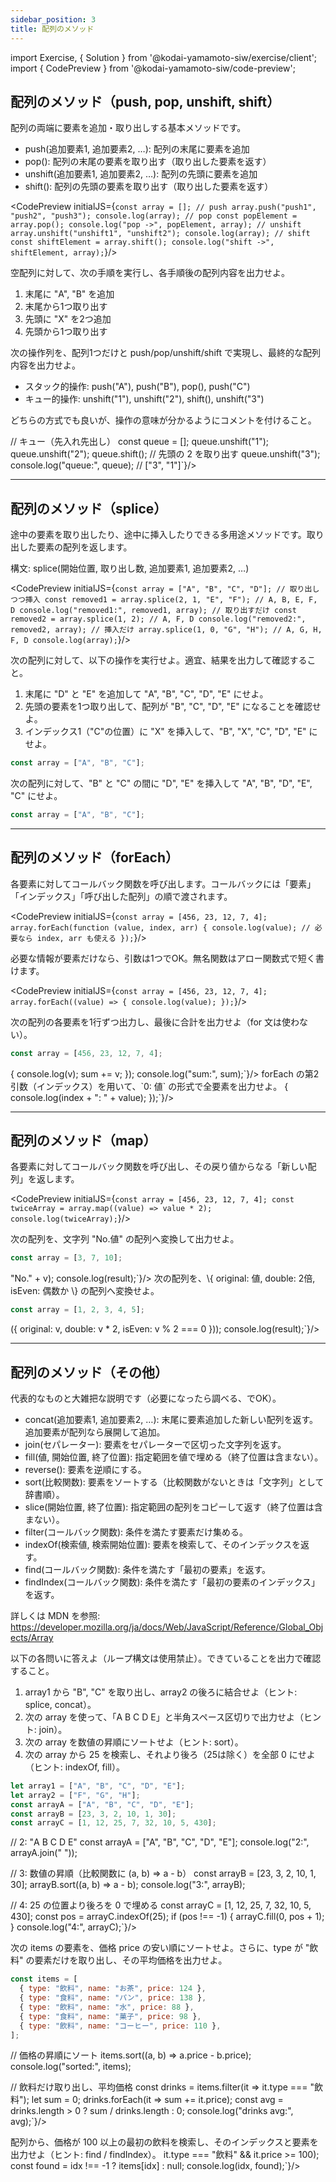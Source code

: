 ```yaml
---
sidebar_position: 3
title: 配列のメソッド
---
```


import Exercise, { Solution } from '@kodai-yamamoto-siw/exercise/client';
import { CodePreview } from '@kodai-yamamoto-siw/code-preview';


## 配列のメソッド（push, pop, unshift, shift）

配列の両端に要素を追加・取り出しする基本メソッドです。

- push(追加要素1, 追加要素2, …): 配列の末尾に要素を追加
- pop(): 配列の末尾の要素を取り出す（取り出した要素を返す）
- unshift(追加要素1, 追加要素2, …): 配列の先頭に要素を追加
- shift(): 配列の先頭の要素を取り出す（取り出した要素を返す）

<CodePreview initialJS={`const array = [];
  // push
  array.push("push1", "push2", "push3");
  console.log(array);
  // pop
  const popElement = array.pop();
  console.log("pop ->", popElement, array);
  // unshift
  array.unshift("unshift1", "unshift2");
  console.log(array);
  // shift
  const shiftElement = array.shift();
  console.log("shift ->", shiftElement, array);`}/>

<Exercise title="演習1（基本）">
空配列に対して、次の手順を実行し、各手順後の配列内容を出力せよ。

1. 末尾に "A", "B" を追加
2. 末尾から1つ取り出す
3. 先頭に "X" を2つ追加
4. 先頭から1つ取り出す

<Solution>
<CodePreview initialJS={`const a = [];
  a.push("A", "B");
  console.log(a);
  const last = a.pop();
  console.log("pop:", last, a);
  a.unshift("X", "X");
  console.log(a);
  const first = a.shift();
  console.log("shift:", first, a);`}/>
</Solution>
</Exercise>

<Exercise title="演習1-発展1（スタック／キュー）">
次の操作列を、配列1つだけと push/pop/unshift/shift で実現し、最終的な配列内容を出力せよ。

- スタック的操作: push("A"), push("B"), pop(), push("C")
- キュー的操作: unshift("1"), unshift("2"), shift(), unshift("3")

どちらの方式でも良いが、操作の意味が分かるようにコメントを付けること。

<Solution>
<CodePreview initialJS={`// スタック（後入れ先出し）
  const stack = [];
  stack.push("A");
  stack.push("B");
  stack.pop(); // B を取り出す
  stack.push("C");
  console.log("stack:", stack); // ["A", "C"]

  // キュー（先入れ先出し）
  const queue = [];
  queue.unshift("1");
  queue.unshift("2");
  queue.shift(); // 先頭の 2 を取り出す
  queue.unshift("3");
  console.log("queue:", queue); // ["3", "1"]`}/>
</Solution>
</Exercise>

---

## 配列のメソッド（splice）

途中の要素を取り出したり、途中に挿入したりできる多用途メソッドです。取り出した要素の配列を返します。

構文: splice(開始位置, 取り出し数, 追加要素1, 追加要素2, …)

<CodePreview initialJS={`const array = ["A", "B", "C", "D"];
  // 取り出しつつ挿入
  const removed1 = array.splice(2, 1, "E", "F"); // A, B, E, F, D
  console.log("removed1:", removed1, array);
  // 取り出すだけ
  const removed2 = array.splice(1, 2); // A, F, D
  console.log("removed2:", removed2, array);
  // 挿入だけ
  array.splice(1, 0, "G", "H"); // A, G, H, F, D
  console.log(array);`}/>

<Exercise title="演習2（基礎）">
次の配列に対して、以下の操作を実行せよ。適宜、結果を出力して確認すること。

1. 末尾に "D" と "E" を追加して "A", "B", "C", "D", "E" にせよ。
2. 先頭の要素を1つ取り出して、配列が "B", "C", "D", "E" になることを確認せよ。
3. インデックス1（"C"の位置）に "X" を挿入して、"B", "X", "C", "D", "E" にせよ。

```js
const array = ["A", "B", "C"];
```

<Solution>
<CodePreview initialJS={`const array = ["A", "B", "C"];
  // 1
  array.push("D", "E");
  console.log(array);
  // 2
  array.shift();
  console.log(array);
  // 3
  array.splice(1, 0, "X");
  console.log(array);`}/>
</Solution>
</Exercise>

<Exercise title="演習2-発展1（挿入と置換の組み合わせ）">
次の配列に対して、"B" と "C" の間に "D", "E" を挿入して "A", "B", "D", "E", "C" にせよ。

```js
const array = ["A", "B", "C"];
```

<Solution>
<CodePreview initialJS={`const array = ["A", "B", "C"];
  array.splice(2, 0, "D", "E");
  console.log(array); // ["A", "B", "D", "E", "C"]`}/>
</Solution>
</Exercise>

---

## 配列のメソッド（forEach）

各要素に対してコールバック関数を呼び出します。コールバックには「要素」「インデックス」「呼び出した配列」の順で渡されます。

<CodePreview initialJS={`const array = [456, 23, 12, 7, 4];
  array.forEach(function (value, index, arr) {
    console.log(value); // 必要なら index, arr も使える
  });`}/>

必要な情報が要素だけなら、引数は1つでOK。無名関数はアロー関数式で短く書けます。

<CodePreview initialJS={`const array = [456, 23, 12, 7, 4];
  array.forEach((value) => {
    console.log(value);
  });`}/>

<Exercise title="演習3（出力と合計）">
次の配列の各要素を1行ずつ出力し、最後に合計を出力せよ（for 文は使わない）。

```js
const array = [456, 23, 12, 7, 4];
```

<Solution>
<CodePreview initialJS={`const array = [456, 23, 12, 7, 4];
  let sum = 0;
  array.forEach((v) => {
    console.log(v);
    sum += v;
  });
  console.log("sum:", sum);`}/>
</Solution>
</Exercise>

<Exercise title="演習3-発展1（インデックス付き出力）">
forEach の第2引数（インデックス）を用いて、`0: 値` の形式で全要素を出力せよ。

<Solution>
<CodePreview initialJS={`const array = [456, 23, 12, 7, 4];
  array.forEach((value, index) => {
    console.log(index + ": " + value);
  });`}/>
</Solution>
</Exercise>

---

## 配列のメソッド（map）

各要素に対してコールバック関数を呼び出し、その戻り値からなる「新しい配列」を返します。

<CodePreview initialJS={`const array = [456, 23, 12, 7, 4];
  const twiceArray = array.map((value) => value * 2);
  console.log(twiceArray);`}/>

<Exercise title="演習4（変換）">
次の配列を、文字列 "No.値" の配列へ変換して出力せよ。

```js
const array = [3, 7, 10];
```

<Solution>
<CodePreview initialJS={`const array = [3, 7, 10];
  const result = array.map(v => "No." + v);
  console.log(result);`}/>
</Solution>
</Exercise>

<Exercise title="演習4-発展1（構造化）">
次の配列を、\{ original: 値, double: 2倍, isEven: 偶数か \} の配列へ変換せよ。

```js
const array = [1, 2, 3, 4, 5];
```

<Solution>
<CodePreview initialJS={`const array = [1, 2, 3, 4, 5];
  const result = array.map(v => ({ original: v, double: v * 2, isEven: v % 2 === 0 }));
  console.log(result);`}/>
</Solution>
</Exercise>

---

## 配列のメソッド（その他）

代表的なものと大雑把な説明です（必要になったら調べる、でOK）。

- concat(追加要素1, 追加要素2, …): 末尾に要素追加した新しい配列を返す。追加要素が配列なら展開して追加。
- join(セパレーター): 要素をセパレーターで区切った文字列を返す。
- fill(値, 開始位置, 終了位置): 指定範囲を値で埋める（終了位置は含まない）。
- reverse(): 要素を逆順にする。
- sort(比較関数): 要素をソートする（比較関数がないときは「文字列」として辞書順）。
- slice(開始位置, 終了位置): 指定範囲の配列をコピーして返す（終了位置は含まない）。
- filter(コールバック関数): 条件を満たす要素だけ集める。
- indexOf(検索値, 検索開始位置): 要素を検索して、そのインデックスを返す。
- find(コールバック関数): 条件を満たす「最初の要素」を返す。
- findIndex(コールバック関数): 条件を満たす「最初の要素のインデックス」を返す。

詳しくは MDN を参照:
https://developer.mozilla.org/ja/docs/Web/JavaScript/Reference/Global_Objects/Array

<Exercise title="演習5（小問）">
以下の各問いに答えよ（ループ構文は使用禁止）。できていることを出力で確認すること。

1. array1 から "B", "C" を取り出し、array2 の後ろに結合せよ（ヒント: splice, concat）。
2. 次の array を使って、「A B C D E」と半角スペース区切りで出力せよ（ヒント: join）。
3. 次の array を数値の昇順にソートせよ（ヒント: sort）。
4. 次の array から 25 を検索し、それより後ろ（25は除く）を全部 0 にせよ（ヒント: indexOf, fill）。

```js
let array1 = ["A", "B", "C", "D", "E"];
let array2 = ["F", "G", "H"];
const arrayA = ["A", "B", "C", "D", "E"];
const arrayB = [23, 3, 2, 10, 1, 30];
const arrayC = [1, 12, 25, 7, 32, 10, 5, 430];
```

<Solution>
<CodePreview initialJS={`let array1 = ["A", "B", "C", "D", "E"];
  let array2 = ["F", "G", "H"];
  // 1: array1 から B, C を取り出し、array2 の後ろに結合
  const removed = array1.splice(1, 2); // ["B", "C"]
  array2 = array2.concat(removed);
  console.log("1:", array1, array2);

  // 2: "A B C D E"
  const arrayA = ["A", "B", "C", "D", "E"];
  console.log("2:", arrayA.join(" "));

  // 3: 数値の昇順（比較関数に (a, b) => a - b）
  const arrayB = [23, 3, 2, 10, 1, 30];
  arrayB.sort((a, b) => a - b);
  console.log("3:", arrayB);

  // 4: 25 の位置より後ろを 0 で埋める
  const arrayC = [1, 12, 25, 7, 32, 10, 5, 430];
  const pos = arrayC.indexOf(25);
  if (pos !== -1) {
    arrayC.fill(0, pos + 1);
  }
  console.log("4:", arrayC);`}/>
</Solution>
</Exercise>

<Exercise title="演習5-発展1（ソートとフィルター）">
次の items の要素を、価格 price の安い順にソートせよ。さらに、type が "飲料" の要素だけを取り出し、その平均価格を出力せよ。

```js
const items = [
  { type: "飲料", name: "お茶", price: 124 },
  { type: "食料", name: "パン", price: 138 },
  { type: "飲料", name: "水", price: 88 },
  { type: "食料", name: "菓子", price: 98 },
  { type: "飲料", name: "コーヒー", price: 110 },
];
```

<Solution>
<CodePreview initialJS={`const items = [
  { type: "飲料", name: "お茶", price: 124 },
  { type: "食料", name: "パン", price: 138 },
  { type: "飲料", name: "水", price: 88 },
  { type: "食料", name: "菓子", price: 98 },
  { type: "飲料", name: "コーヒー", price: 110 },
];

  // 価格の昇順にソート
  items.sort((a, b) => a.price - b.price);
  console.log("sorted:", items);

  // 飲料だけ取り出し、平均価格
  const drinks = items.filter(it => it.type === "飲料");
  let sum = 0;
  drinks.forEach(it => sum += it.price);
  const avg = drinks.length > 0 ? sum / drinks.length : 0;
  console.log("drinks avg:", avg);`}/>
</Solution>
</Exercise>

<Exercise title="演習5-発展2（検索）">
配列から、価格が 100 以上の最初の飲料を検索し、そのインデックスと要素を出力せよ（ヒント: find / findIndex）。

<Solution>
<CodePreview initialJS={`const items = [
  { type: "飲料", name: "お茶", price: 124 },
  { type: "食料", name: "パン", price: 138 },
  { type: "飲料", name: "水", price: 88 },
  { type: "食料", name: "菓子", price: 98 },
  { type: "飲料", name: "コーヒー", price: 110 },
];
  const idx = items.findIndex(it => it.type === "飲料" && it.price >= 100);
  const found = idx !== -1 ? items[idx] : null;
  console.log(idx, found);`}/>
</Solution>
</Exercise>
